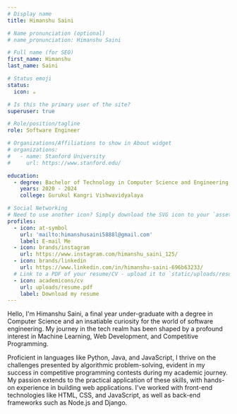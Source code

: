 ```yaml
---
# Display name
title: Himanshu Saini

# Name pronunciation (optional)
# name_pronunciation: Himanshu Saini

# Full name (for SEO)
first_name: Himanshu
last_name: Saini

# Status emoji
status:
  icon: ☕️

# Is this the primary user of the site?
superuser: true

# Role/position/tagline
role: Software Engineer

# Organizations/Affiliations to show in About widget
# organizations:
#   - name: Stanford University
#     url: https://www.stanford.edu/

education:
  - degree: Bachelor of Technology in Computer Science and Engineering
    years: 2020 - 2024
    college: Gurukul Kangri Vishwavidyalaya

# Social Networking
# Need to use another icon? Simply download the SVG icon to your `assets/media/icons/` folder.
profiles:
  - icon: at-symbol
    url: 'mailto:himanshusaini5888l@gmail.com'
    label: E-mail Me
  - icon: brands/instagram
    url: https://www.instagram.com/himanshu_saini_125/
  - icon: brands/linkedin
    url: https://www.linkedin.com/in/himanshu-saini-696b63233/
  # Link to a PDF of your resume/CV - upload it to `static/uploads/resume.pdf`
  - icon: academicons/cv
    url: uploads/resume.pdf
    label: Download my resume
---
```



Hello, I'm Himanshu Saini, a final year under-graduate with a degree in Computer Science and an insatiable curiosity for the world of software engineering. My journey in the tech realm has been shaped by a profound interest in Machine Learning, Web Development, and Competitive Programming.

Proficient in languages like Python, Java, and JavaScript, I thrive on the challenges presented by algorithmic problem-solving, evident in my success in competitive programming contests during my academic journey. My passion extends to the practical application of these skills, with hands-on experience in building web applications. I've worked with front-end technologies like HTML, CSS, and JavaScript, as well as back-end frameworks such as Node.js and Django.
